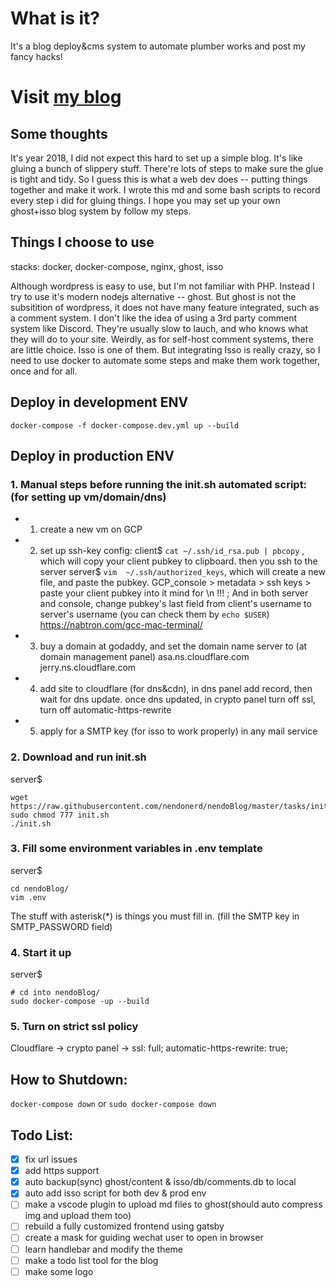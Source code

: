 # What is it?
It's a blog deploy&cms system to automate plumber works and post my fancy hacks!

# Visit [my blog](https://nendo.co)

## Some thoughts
It's year 2018, I did not expect this hard to set up a simple blog.
It's like gluing a bunch of slippery stuff. There're lots of steps to make sure the glue is tight and tidy. So I guess this is what a web dev does -- putting things together and make it work. I wrote this  md and some bash scripts to record every step i did for gluing things. I hope you may set up your own ghost+isso blog system by follow my steps.

## Things I choose to use
stacks: docker, docker-compose, nginx, ghost, isso

Although wordpress is easy to use, but I'm not familiar with PHP. Instead I try to use it's modern nodejs alternative -- ghost. But ghost is not the subsitition of wordpress, it does not have many feature integrated, such as a comment system.
I don't like the idea of using a 3rd party comment system like Discord. They're usually slow to lauch, and who knows what they will do to your site. Weirdly, as for self-host comment systems, there are little choice.
Isso is one of them. But integrating Isso is really crazy, so I need to use docker to automate some steps and make them work together, once and for all.


## Deploy in development ENV
```docker-compose -f docker-compose.dev.yml up --build```

## Deploy in production ENV

### 1. Manual steps before running the init.sh automated script: (for setting up vm/domain/dns)

 - 1. create a new vm on GCP

 - 2. set up ssh-key config:
      client$ `cat ~/.ssh/id_rsa.pub | pbcopy` , which will copy your client pubkey to clipboard. then you ssh to the server
      server$ `vim  ~/.ssh/authorized_keys`, which will create a new file, and paste the pubkey.
      GCP_console > metadata > ssh keys > paste your client pubkey into it
      mind for \n !!! ; And in both server and console, change pubkey's last field from client's username to server's username (you can check them by `echo $USER`)
      https://nabtron.com/gcc-mac-terminal/

 - 3. buy a domain at godaddy, and set the domain name server to (at domain management panel)
        asa.ns.cloudflare.com
        jerry.ns.cloudflare.com

 - 4. add site to cloudflare (for dns&cdn), in dns panel add record, then wait for dns update.
       once dns updated, in crypto panel turn off ssl, turn off automatic-https-rewrite

 - 5. apply for a SMTP key (for isso to work properly) in any mail service

### 2. Download and run init.sh
  server$
  ```
  wget https://raw.githubusercontent.com/nendonerd/nendoBlog/master/tasks/init.sh
  sudo chmod 777 init.sh
  ./init.sh
  ```

### 3. Fill some environment variables in .env template
  server$
  ```
  cd nendoBlog/
  vim .env
  ```
  The stuff with asterisk(*) is things you must fill in. (fill the SMTP key in SMTP_PASSWORD field)

### 4. Start it up
  server$
  ```
  # cd into nendoBlog/
  sudo docker-compose -up --build
  ```

### 5. Turn on strict ssl policy
  Cloudflare -> crypto panel -> ssl: full; automatic-https-rewrite: true;


## How to Shutdown:
```docker-compose down```
or
```sudo docker-compose down```

## Todo List:
- [x] fix url issues
- [x] add https support
- [x] auto backup(sync) ghost/content & isso/db/comments.db to local
- [x] auto add isso script for both dev & prod env
- [ ] make a vscode plugin to upload md files to ghost(should auto compress img and upload them too)
- [ ] rebuild a fully customized frontend using gatsby
- [ ] create a mask for guiding wechat user to open in browser
- [ ] learn handlebar and modify the theme
- [ ] make a todo list tool for the blog
- [ ] make some logo
